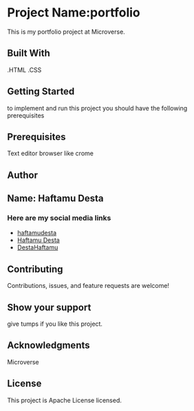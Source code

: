 # Project Name:portfolio
This is my portfolio project at Microverse.
## Built With
.HTML
.CSS
## Getting Started
to implement and run this project you should have the following prerequisites  
## Prerequisites
Text editor
browser like crome
## Author
## Name: Haftamu Desta
### Here are my social media links
- [haftamudesta](https://github.com/haftamudesta)
- [Haftamu Desta](https://www.linkedin.com/in/haftamu-desta-795791a1/)
- [DestaHaftamu](https://twitter.com/DestaHftamu?t=NQ4ovkdWbsfsjh62NFEXFg&s=09)

## Contributing
Contributions, issues, and feature requests are welcome!
## Show your support
give tumps if you like this project.
## Acknowledgments
Microverse
## License
This project is Apache License licensed.
